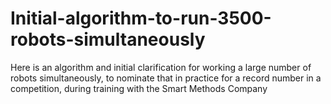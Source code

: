 # Initial-algorithm-to-run-3500-robots-simultaneously
Here is an algorithm and initial clarification for working a large number of robots simultaneously, to nominate that in practice for a record number in a competition, during training with the Smart Methods Company
